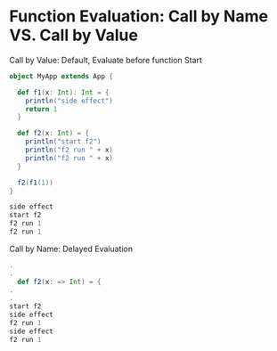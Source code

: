 # Function Evaluation: Call by Name VS. Call by Value

Call by Value: Default, Evaluate before function Start
```scala
object MyApp extends App {

  def f1(x: Int): Int = {
    println("side effect")
    return 1
  }

  def f2(x: Int) = {
    println("start f2")
    println("f2 run " + x)
    println("f2 run " + x)
  }

  f2(f1(1))
}

side effect
start f2
f2 run 1
f2 run 1
```

Call by Name: Delayed Evaluation
```scala
.
.
  def f2(x: => Int) = {
.
.
start f2
side effect
f2 run 1
side effect
f2 run 1
```
